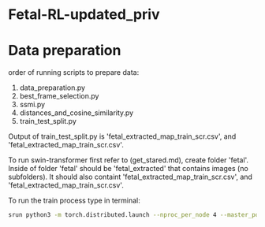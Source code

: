 # Fetal-RL-updated_priv


# Data preparation

order of running scripts to prepare data:

1. data_preparation.py
2. best_frame_selection.py
3. ssmi.py
4. distances_and_cosine_similarity.py
5. train_test_split.py

Output of train_test_split.py is 'fetal_extracted_map_train_scr.csv', and 'fetal_extracted_map_train_scr.csv'.

To run swin-transformer first refer to (get_stared.md), create folder 'fetal'. Inside of folder 'fetal' should be 'fetal_extracted' that contains images (no subfolders). It should also containt 'fetal_extracted_map_train_scr.csv', and 'fetal_extracted_map_train_scr.csv'.

To run the train process type in terminal: 

```bash
srun python3 -m torch.distributed.launch --nproc_per_node 4 --master_port 12345  main.py --cfg configs/swin/fetal_base.yaml --data-path /data/kpusteln/fetal/fetal_extracted/ --batch-size 128
```
